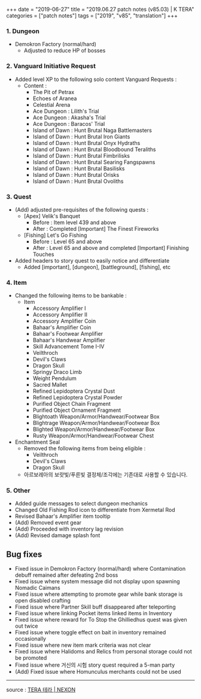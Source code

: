 +++
date = "2019-06-27"
title = "2019.06.27 patch notes (v85.03) | K TERA"
categories = ["patch notes"]
tags = ["2019", "v85", "translation"]
+++

### 1. Dungeon
- Demokron Factory (normal/hard)
  - Adjusted to reduce HP of bosses

### 2. Vanguard Initiative Request
- Added level XP to the following solo content Vanguard Requests :
  - Content :
    - The Pit of Petrax
    - Echoes of Aranea
    - Celestial Arena
    - Ace Dungeon : Lilith's Trial
    - Ace Dungeon : Akasha's Trial
    - Ace Dungeon : Baracos' Trial
    - Island of Dawn : Hunt Brutal Naga Battlemasters
    - Island of Dawn : Hunt Brutal Iron Giants
    - Island of Dawn : Hunt Brutal Onyx Hydraths
    - Island of Dawn : Hunt Brutal Bloodbound Teraliths
    - Island of Dawn : Hunt Brutal Fimbrilisks
    - Island of Dawn : Hunt Brutal Searing Fangspawns
    - Island of Dawn : Hunt Brutal Basilisks
    - Island of Dawn : Hunt Brutal Orisks
    - Island of Dawn : Hunt Brutal Ovoliths

### 3. Quest
- (Add) adjusted pre-requisites of the following quests :
  - [Apex] Velik's Banquet
    - Before : Item level 439 and above
    - After : Completed [Important] The Finest Fireworks
  - [Fishing] Let's Go Fishing
    - Before : Level 65 and above
    - After : Level 65 and above and completed [Important] Finishing Touches
- Added headers to story quest to easily notice and differentiate
  - Added [important], [dungeon], [battleground], [fishing], etc

### 4. Item
- Changed the following items to be bankable :
  - Item
    - Accessory Amplifier I
    - Accessory Amplifier II
    - Accessory Amplifier Coin
    - Bahaar's Amplifier Coin
    - Bahaar's Footwear Amplifier
    - Bahaar's Handwear Amplifier
    - Skill Advancement Tome I-IV
    - Veilthroch
    - Devil's Claws
    - Dragon Skull
    - Springy Draco Limb
    - Weight Pendulum
    - Sacred Mallet
    - Refined Lepidoptera Crystal Dust
    - Refined Lepidoptera Crystal Powder
    - Purified Object Chain Fragment
    - Purified Object Ornament Fragment
    - Blightoath Weapon/Armor/Handwear/Footwear Box
    - Blightrage Weapon/Armor/Handwear/Footwear Box
    - Blighted Weapon/Armor/Handwear/Footwear Box
    - Rusty Weapon/Armor/Handwear/Footwear Chest
- Enchantment Seal
  - Removed the following items from being eligible :
    - Veilthroch
    - Devil's Claws
    - Dragon Skull
  - 아르보레아의 보랏빛/푸른빛 결정체/조각에는 기존대로 사용할 수 있습니다.

### 5. Other
- Added guide messages to select dungeon mechanics
- Changed Old Fishing Rod icon to differentiate from Xermetal Rod
- Revised Bahaar's Amplifier item tooltip
- (Add) Removed event gear
- (Add) Proceeded with inventory lag revision
- (Add) Revised damage splash font

## Bug fixes

- Fixed issue in Demokron Factory (normal/hard) where Contamination debuff remained after defeating 2nd boss
- Fixed issue where system message did not display upon spawning Nomadic Caimans
- Fixed issue where attempting to promote gear while bank storage is open disabled crafting
- Fixed issue where Partner Skill buff disappeared after teleporting
- Fixed issue where linking Pocket items linked items in Inventory
- Fixed issue where reward for To Stop the Ghilliedhus quest was given out twice
- Fixed issue where toggle effect on bait in inventory remained occasionally
- Fixed issue where new item mark criteria was not clear
- Fixed issue where Halidoms and Relics from personal storage could not be promoted
- Fixed issue where 거신의 시험 story quest required a 5-man party
- (Add) Fixed issue where Homunculus merchants could not be used

----

source : [TERA 테라 | NEXON](http://tera.nexon.com/news/update/view.aspx?n4articlesn=398)
